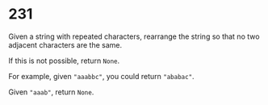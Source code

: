[_metadata_:number]:-      "231"
[_metadata_:difficulty]:-  "Easy"
[_metadata_:asker]:-       "IBM"
[_metadata_:tags]:-        "string"

# 231

Given a string with repeated characters, rearrange the string so that no two adjacent characters are the same.

If this is not possible, return `None`.

For example, given `"aaabbc"`, you could return `"ababac"`.

Given `"aaab"`, return `None`.
